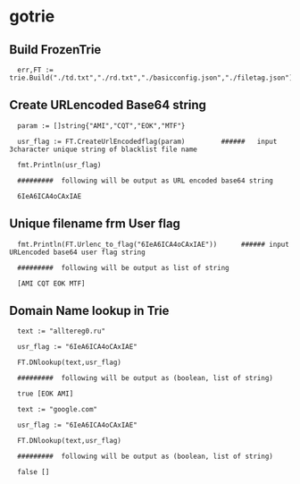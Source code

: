 # gotrie

## Build FrozenTrie
```
  err,FT := trie.Build("./td.txt","./rd.txt","./basicconfig.json","./filetag.json")
```  
## Create URLencoded Base64 string
```
  param := []string{"AMI","CQT","EOK","MTF"}		
  
  usr_flag := FT.CreateUrlEncodedflag(param)         ######   input 3character unique string of blacklist file name
  
  fmt.Println(usr_flag)
  
  #########  following will be output as URL encoded base64 string
  
  6IeA6ICA4oCAxIAE
```
  
##  Unique filename frm User flag
```
  fmt.Println(FT.Urlenc_to_flag("6IeA6ICA4oCAxIAE"))      ###### input URLencoded base64 user flag string
  
  #########  following will be output as list of string
  
  [AMI CQT EOK MTF]
```  
  
## Domain Name lookup in Trie
```
  text := "alltereg0.ru"
  
  usr_flag := "6IeA6ICA4oCAxIAE"
  
  FT.DNlookup(text,usr_flag)
  
  #########  following will be output as (boolean, list of string)
    
  true [EOK AMI]
  
  text := "google.com"
  
  usr_flag := "6IeA6ICA4oCAxIAE"
  
  FT.DNlookup(text,usr_flag)
  
  #########  following will be output as (boolean, list of string)
  
  false []
```
